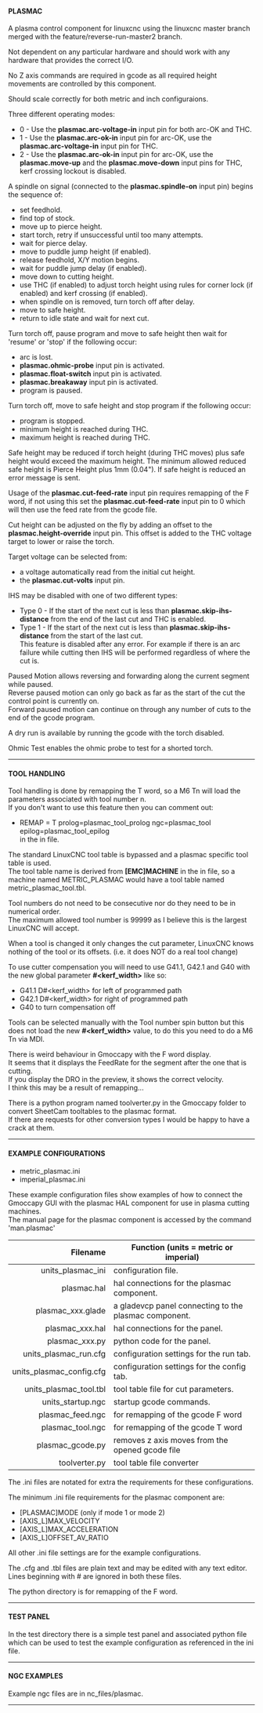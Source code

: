 #### PLASMAC

A plasma control component for linuxcnc using the linuxcnc master branch merged with the feature/reverse-run-master2 branch.

Not dependent on any particular hardware and should work with any hardware that provides the correct I/O.

No Z axis commands are required in gcode as all required height movements are controlled by this component.

Should scale correctly for both metric and inch configuraions.

Three different operating modes:  
- 0 - Use the **plasmac.arc-voltage-in** input pin for both arc-OK and THC.  
- 1 - Use the **plasmac.arc-ok-in** input pin for arc-OK, use the **plasmac.arc-voltage-in** input pin for THC.  
- 2 - Use the **plasmac.arc-ok-in** input pin for arc-OK, use the **plasmac.move-up** and the **plasmac.move-down** input pins for THC, kerf crossing lockout is disabled.  

A spindle on signal (connected to the **plasmac.spindle-on** input pin) begins the sequence of:  
- set feedhold.  
- find top of stock.  
- move up to pierce height.  
- start torch, retry if unsuccessful until too many attempts.  
- wait for pierce delay.  
- move to puddle jump height (if enabled).  
- release feedhold, X/Y motion begins.  
- wait for puddle jump delay (if enabled).  
- move down to cutting height.  
- use THC (if enabled) to adjust torch height using rules for corner lock (if enabled) and kerf crossing (if enabled).  
- when spindle on is removed, turn torch off after delay.  
- move to safe height.  
- return to idle state and wait for next cut.  

Turn torch off, pause program and move to safe height then wait for 'resume' or 'stop' if the following occur:  
- arc is lost.  
- **plasmac.ohmic-probe** input pin is activated.  
- **plasmac.float-switch** input pin is activated.  
- **plasmac.breakaway** input pin is activated.  
- program is paused.  

Turn torch off, move to safe height and stop program if the following occur:  
- program is stopped.  
- minimum height is reached during THC.  
- maximum height is reached during THC.  

Safe height may be reduced if torch height (during THC moves) plus safe height would exceed the maximum height.
The minimum allowed reduced safe height is Pierce Height plus 1mm (0.04").
If safe height is reduced an error message is sent.

Usage of the **plasmac.cut-feed-rate** input pin requires remapping of the F word, if not using this set the **plasmac.cut-feed-rate** input pin to 0 which will then use the feed rate from the gcode file.

Cut height can be adjusted on the fly by adding an offset to the **plasmac.height-override** input pin.
This offset is added to the THC voltage target to lower or raise the torch.

Target voltage can be selected from:  
- a voltage automatically read from the initial cut height.  
- the **plasmac.cut-volts** input pin.  

IHS may be disabled with one of two different types:  
- Type 0 - If the start of the next cut is less than **plasmac.skip-ihs-distance** from the end of the last cut and THC is enabled.  
- Type 1 - If the start of the next cut is less than **plasmac.skip-ihs-distance** from the start of the last cut.  
This feature is disabled after any error. For example if there is an arc failure while cutting then IHS will be performed regardless of where the cut is.

Paused Motion allows reversing and forwarding along the current segment while paused.  
Reverse paused motion can only go back as far as the start of the cut the control point is currently on.  
Forward paused motion can continue on through any number of cuts to the end of the gcode program.  

A dry run is available by running the gcode with the torch disabled.

Ohmic Test enables the ohmic probe to test for a shorted torch.

***
#### TOOL HANDLING
Tool handling is done by remapping the T word, so a M6 Tn will load the parameters associated with tool number n.  
If you don't want to use this feature then you can comment out:  
- REMAP = T prolog=plasmac_tool_prolog ngc=plasmac_tool epilog=plasmac_tool_epilog  
in the in file.

The standard LinuxCNC tool table is bypassed and a plasmac specific tool table is used.  
The tool table name is derived from **[EMC]MACHINE** in the in file, so a machine named METRIC_PLASMAC would have a tool table named metric_plasmac_tool.tbl.

Tool numbers do not need to be consecutive nor do they need to be in numerical order.  
The maximum allowed tool number is 99999 as I believe this is the largest LinuxCNC will accept.

When a tool is changed it only changes the cut parameter, LinuxCNC knows nothing of the tool or its offsets. (i.e. it does NOT do a real tool change)

To use cutter compensation you will need to use G41.1, G42.1 and G40 with the new global parameter **#<kerf_width>** like so:  
- G41.1 D#<kerf_width> for left of programmed path  
- G42.1 D#<kerf_width> for right of programmed path  
- G40 to turn compensation off  

Tools can be selected manually with the Tool number spin button but this does not load the new **#<kerf_width>** value, to do this you need to do a M6 Tn via MDI.

There is weird behaviour in Gmoccapy with the F word display.  
It seems that it displays the FeedRate for the segment after the one that is cutting.  
If you display the DRO in the preview, it shows the correct velocity.  
I think this may be a result of remapping...

There is a python program named toolverter.py in the Gmoccapy folder to convert SheetCam tooltables to the plasmac format.  
If there are requests for other conversion types I would be happy to have a crack at them.

***
#### EXAMPLE CONFIGURATIONS  
- metric_plasmac.ini  
- imperial_plasmac.ini  

These example configuration files show examples of how to connect the Gmoccapy GUI with the plasmac HAL component for use in plasma cutting machines.  
The manual page for the plasmac component is accessed by the command 'man.plasmac'  


Filename|Function (units = metric or imperial)
---:|---
units_plasmac_ini|configuration file.
plasmac.hal|hal connections for the plasmac component.
plasmac_xxx.glade|a gladevcp panel connecting to the plasmac component.
plasmac_xxx.hal|hal connections for the panel.
plasmac_xxx.py|python code for the panel.
units_plasmac_run.cfg|configuration settings for the run tab.
units_plasmac_config.cfg|configuration settings for the config tab.
units_plasmac_tool.tbl|tool table file for cut parameters.
units_startup.ngc|startup gcode commands.
plasmac_feed.ngc|for remapping of the gcode F word
plasmac_tool.ngc|for remapping of the gcode T word
plasmac_gcode.py|removes z axis moves from the opened gcode file
toolverter.py|tool table file converter

The .ini files are notated for extra the requirements for these configurations.

The minimum .ini file requirements for the plasmac component are:
- [PLASMAC]MODE (only if mode 1 or mode 2)  
- [AXIS_L]MAX_VELOCITY  
- [AXIS_L]MAX_ACCELERATION  
- [AXIS_L]OFFSET_AV_RATIO
  
All other .ini file settings are for the example configurations.  

The .cfg  and .tbl files are plain text and may be edited with any text editor.  
Lines beginning with # are ignored in both these files.  

The python directory is for remapping of the F word.  

***  
#### TEST PANEL  

In the test directory there is a simple test panel and associated python file which can be used to test the example configuration as referenced in the ini file.  

***  
#### NGC EXAMPLES  

Example ngc files are in nc_files/plasmac.  

***  
